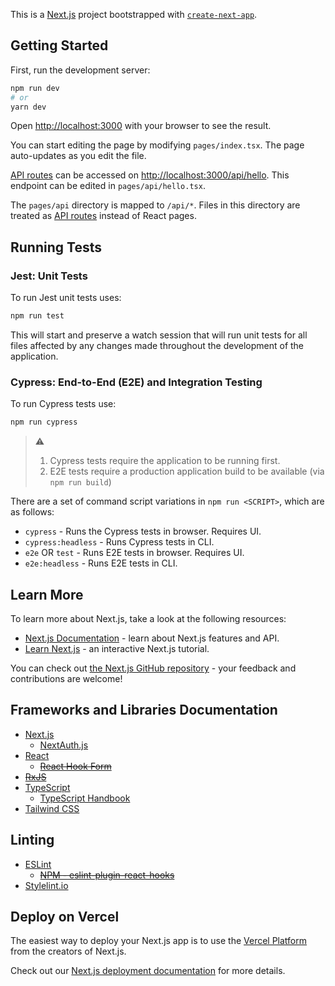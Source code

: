 This is a [Next.js](https://nextjs.org/) project bootstrapped with [`create-next-app`](https://github.com/vercel/next.js/tree/canary/packages/create-next-app).

## Getting Started

First, run the development server:

```bash
npm run dev
# or
yarn dev
```

Open [http://localhost:3000](http://localhost:3000) with your browser to see the result.

You can start editing the page by modifying `pages/index.tsx`. The page auto-updates as you edit the file.

[API routes](https://nextjs.org/docs/api-routes/introduction) can be accessed on [http://localhost:3000/api/hello](http://localhost:3000/api/hello). This endpoint can be edited in `pages/api/hello.tsx`.

The `pages/api` directory is mapped to `/api/*`. Files in this directory are treated as [API routes](https://nextjs.org/docs/api-routes/introduction) instead of React pages.

## Running Tests

### Jest: Unit Tests

To run Jest unit tests uses:

```bash
npm run test
```

This will start and preserve a watch session that will run unit tests for all files affected by any changes made throughout the development of the application.

### Cypress: End-to-End (E2E) and Integration Testing

To run Cypress tests use:

```bash
npm run cypress
```

> :warning:
> 
> 1. Cypress tests require the application to be running first.
> 2. E2E tests require a production application build to be available (via `npm run build`)

There are a set of command script variations in `npm run <SCRIPT>`, which are as follows:

- `cypress` - Runs the Cypress tests in browser. Requires UI.
- `cypress:headless` - Runs Cypress tests in CLI.
- `e2e` OR `test` - Runs E2E tests in browser. Requires UI.
- `e2e:headless` - Runs E2E tests in CLI.

## Learn More

To learn more about Next.js, take a look at the following resources:

- [Next.js Documentation](https://nextjs.org/docs) - learn about Next.js features and API.
- [Learn Next.js](https://nextjs.org/learn) - an interactive Next.js tutorial.

You can check out [the Next.js GitHub repository](https://github.com/vercel/next.js/) - your feedback and contributions are welcome!

## Frameworks and Libraries Documentation

- [Next.js](https://nextjs.org/docs)
    - [NextAuth.js](https://next-auth.js.org/getting-started/introduction)
- [React](https://reactjs.org/docs/getting-started.html)
    - [~~React Hook Form~~](https://react-hook-form.com/get-started)
- [~~RxJS~~](https://rxjs.dev/guide/overview)
- [TypeScript](https://www.typescriptlang.org/docs/)
    - [TypeScript Handbook](https://www.typescriptlang.org/docs/handbook/intro.html)
- [Tailwind CSS](https://tailwindcss.com/)

## Linting

- [ESLint](https://eslint.org/)
    - [~~NPM - eslint-plugin-react-hooks~~](https://www.npmjs.com/package/eslint-plugin-react-hooks)
- [Stylelint.io](https://stylelint.io/)

## Deploy on Vercel

The easiest way to deploy your Next.js app is to use the [Vercel Platform](https://vercel.com/new?utm_medium=default-template&filter=next.js&utm_source=create-next-app&utm_campaign=create-next-app-readme) from the creators of Next.js.

Check out our [Next.js deployment documentation](https://nextjs.org/docs/deployment) for more details.
